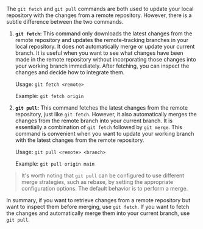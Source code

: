 The `git fetch` and `git pull` commands are both used to update your local repository with the changes from a remote repository. However, there is a subtle difference between the two commands.

1. **`git fetch`:** This command only downloads the latest changes from the remote repository and updates the remote-tracking branches in your local repository. It does not automatically merge or update your current branch. It is useful when you want to see what changes have been made in the remote repository without incorporating those changes into your working branch immediately. After fetching, you can inspect the changes and decide how to integrate them.
    
    Usage: `git fetch <remote>`
    
    Example: `git fetch origin`
    
2. **`git pull`:** This command fetches the latest changes from the remote repository, just like `git fetch`. However, it also automatically merges the changes from the remote branch into your current branch. It is essentially a combination of `git fetch` followed by `git merge`. This command is convenient when you want to update your working branch with the latest changes from the remote repository.
    
    Usage: `git pull <remote> <branch>`
    
    Example: `git pull origin main`
    


> It's worth noting that `git pull` can be configured to use different merge strategies, such as rebase, by setting the appropriate configuration options. The default behavior is to perform a merge.

In summary, if you want to retrieve changes from a remote repository but want to inspect them before merging, use `git fetch`. If you want to fetch the changes and automatically merge them into your current branch, use `git pull`.